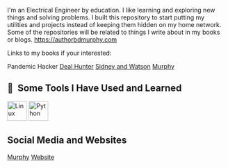 I'm an Electrical Engineer by education. I like learning and exploring new things and solving problems. I built this repository to start putting my utilities and projects instead of keeping them hidden on my home network. 
Some of the repositories will be related to things I write about in my books or blogs.
https://authorbdmurphy.com

Links to my books if your interested:
<p align="left>
  
  <a img src="https://authorbdmurphy.com/wp-content/uploads/2023/09/Five-Star-cover-Pandemic-Hacker-B.D.-Murphy-900x1350RGB.jpg" alt="Pandemic Hacker" width="40" height="60" href="https://books2read.com/u/4j5Jxj">Pandemic Hacker</a>
  <a img src="https://authorbdmurphy.com/wp-content/uploads/2023/06/CoverFinished800x.jpg" alt="Deal Hunter" width="60" height="45" href="https://books2read.com/u/3LxrVN">Deal Hunter</a>
  <a img src="https://authorbdmurphy.com/wp-content/uploads/2023/11/SW-FrontCover_400x640.jpg" alt="Sidney and Watson" width="60" height="45" href="https://books2read.com/u/3y6QDv">Sidney and Watson</a>
  <a img src="https://cdn.jsdelivr.net/gh/devicons/devicon@latest/icons/linkedin/linkedin-original.svg" href="https://www.linkedin.com/in/bryan-murphy">Murphy</a>
</p>
  
<h2> 🚀 &nbsp;Some Tools I Have Used and Learned</h2>
<p align="left">
  <img src="https://cdn.jsdelivr.net/gh/devicons/devicon@latest/icons/linux/linux-original.svg" alt="Linux" width="45" height="45" />
  <img src="https://cdn.jsdelivr.net/gh/devicons/devicon@latest/icons/python/python-original.svg" alt="Python" width="45" height="45" />
</p>

<h2>Social Media and Websites</h2>
<p align="left">
      <a img src="https://cdn.jsdelivr.net/gh/devicons/devicon@latest/icons/linkedin/linkedin-original.svg" href="https://www.linkedin.com/in/bryan-murphy">Murphy</a>
      <a href="https://authorbdmurphy.com">Website</a>
</p>
<!---
bdmurphy73/bdmurphy73 is a ✨ special ✨ repository because its `README.md` (this file) appears on your GitHub profile.
You can click the Preview link to take a look at your changes.
--->

